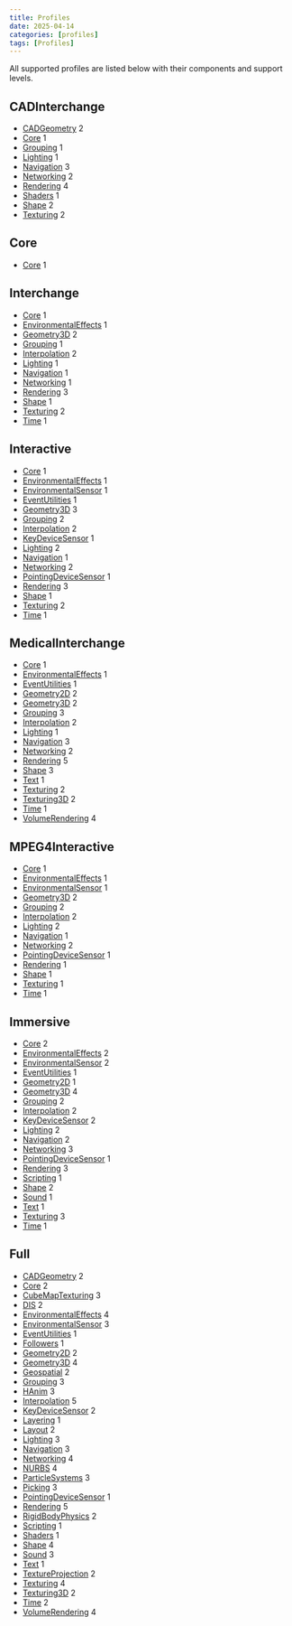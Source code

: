 ```yaml
---
title: Profiles
date: 2025-04-14
categories: [profiles]
tags: [Profiles]
---
```

All supported profiles are listed below with their components and support levels.

## CADInterchange

- [CADGeometry](/x_ite/components/overview/#cadgeometry) 2
- [Core](/x_ite/components/overview/#core) 1
- [Grouping](/x_ite/components/overview/#grouping) 1
- [Lighting](/x_ite/components/overview/#lighting) 1
- [Navigation](/x_ite/components/overview/#navigation) 3
- [Networking](/x_ite/components/overview/#networking) 2
- [Rendering](/x_ite/components/overview/#rendering) 4
- [Shaders](/x_ite/components/overview/#shaders) 1
- [Shape](/x_ite/components/overview/#shape) 2
- [Texturing](/x_ite/components/overview/#texturing) 2

## Core

- [Core](/x_ite/components/overview/#core) 1

## Interchange

- [Core](/x_ite/components/overview/#core) 1
- [EnvironmentalEffects](/x_ite/components/overview/#environmentaleffects) 1
- [Geometry3D](/x_ite/components/overview/#geometry3d) 2
- [Grouping](/x_ite/components/overview/#grouping) 1
- [Interpolation](/x_ite/components/overview/#interpolation) 2
- [Lighting](/x_ite/components/overview/#lighting) 1
- [Navigation](/x_ite/components/overview/#navigation) 1
- [Networking](/x_ite/components/overview/#networking) 1
- [Rendering](/x_ite/components/overview/#rendering) 3
- [Shape](/x_ite/components/overview/#shape) 1
- [Texturing](/x_ite/components/overview/#texturing) 2
- [Time](/x_ite/components/overview/#time) 1

## Interactive

- [Core](/x_ite/components/overview/#core) 1
- [EnvironmentalEffects](/x_ite/components/overview/#environmentaleffects) 1
- [EnvironmentalSensor](/x_ite/components/overview/#environmentalsensor) 1
- [EventUtilities](/x_ite/components/overview/#eventutilities) 1
- [Geometry3D](/x_ite/components/overview/#geometry3d) 3
- [Grouping](/x_ite/components/overview/#grouping) 2
- [Interpolation](/x_ite/components/overview/#interpolation) 2
- [KeyDeviceSensor](/x_ite/components/overview/#keydevicesensor) 1
- [Lighting](/x_ite/components/overview/#lighting) 2
- [Navigation](/x_ite/components/overview/#navigation) 1
- [Networking](/x_ite/components/overview/#networking) 2
- [PointingDeviceSensor](/x_ite/components/overview/#pointingdevicesensor) 1
- [Rendering](/x_ite/components/overview/#rendering) 3
- [Shape](/x_ite/components/overview/#shape) 1
- [Texturing](/x_ite/components/overview/#texturing) 2
- [Time](/x_ite/components/overview/#time) 1

## MedicalInterchange

- [Core](/x_ite/components/overview/#core) 1
- [EnvironmentalEffects](/x_ite/components/overview/#environmentaleffects) 1
- [EventUtilities](/x_ite/components/overview/#eventutilities) 1
- [Geometry2D](/x_ite/components/overview/#geometry2d) 2
- [Geometry3D](/x_ite/components/overview/#geometry3d) 2
- [Grouping](/x_ite/components/overview/#grouping) 3
- [Interpolation](/x_ite/components/overview/#interpolation) 2
- [Lighting](/x_ite/components/overview/#lighting) 1
- [Navigation](/x_ite/components/overview/#navigation) 3
- [Networking](/x_ite/components/overview/#networking) 2
- [Rendering](/x_ite/components/overview/#rendering) 5
- [Shape](/x_ite/components/overview/#shape) 3
- [Text](/x_ite/components/overview/#text) 1
- [Texturing](/x_ite/components/overview/#texturing) 2
- [Texturing3D](/x_ite/components/overview/#texturing3d) 2
- [Time](/x_ite/components/overview/#time) 1
- [VolumeRendering](/x_ite/components/overview/#volumerendering) 4

## MPEG4Interactive

- [Core](/x_ite/components/overview/#core) 1
- [EnvironmentalEffects](/x_ite/components/overview/#environmentaleffects) 1
- [EnvironmentalSensor](/x_ite/components/overview/#environmentalsensor) 1
- [Geometry3D](/x_ite/components/overview/#geometry3d) 2
- [Grouping](/x_ite/components/overview/#grouping) 2
- [Interpolation](/x_ite/components/overview/#interpolation) 2
- [Lighting](/x_ite/components/overview/#lighting) 2
- [Navigation](/x_ite/components/overview/#navigation) 1
- [Networking](/x_ite/components/overview/#networking) 2
- [PointingDeviceSensor](/x_ite/components/overview/#pointingdevicesensor) 1
- [Rendering](/x_ite/components/overview/#rendering) 1
- [Shape](/x_ite/components/overview/#shape) 1
- [Texturing](/x_ite/components/overview/#texturing) 1
- [Time](/x_ite/components/overview/#time) 1

## Immersive

- [Core](/x_ite/components/overview/#core) 2
- [EnvironmentalEffects](/x_ite/components/overview/#environmentaleffects) 2
- [EnvironmentalSensor](/x_ite/components/overview/#environmentalsensor) 2
- [EventUtilities](/x_ite/components/overview/#eventutilities) 1
- [Geometry2D](/x_ite/components/overview/#geometry2d) 1
- [Geometry3D](/x_ite/components/overview/#geometry3d) 4
- [Grouping](/x_ite/components/overview/#grouping) 2
- [Interpolation](/x_ite/components/overview/#interpolation) 2
- [KeyDeviceSensor](/x_ite/components/overview/#keydevicesensor) 2
- [Lighting](/x_ite/components/overview/#lighting) 2
- [Navigation](/x_ite/components/overview/#navigation) 2
- [Networking](/x_ite/components/overview/#networking) 3
- [PointingDeviceSensor](/x_ite/components/overview/#pointingdevicesensor) 1
- [Rendering](/x_ite/components/overview/#rendering) 3
- [Scripting](/x_ite/components/overview/#scripting) 1
- [Shape](/x_ite/components/overview/#shape) 2
- [Sound](/x_ite/components/overview/#sound) 1
- [Text](/x_ite/components/overview/#text) 1
- [Texturing](/x_ite/components/overview/#texturing) 3
- [Time](/x_ite/components/overview/#time) 1

## Full

- [CADGeometry](/x_ite/components/overview/#cadgeometry) 2
- [Core](/x_ite/components/overview/#core) 2
- [CubeMapTexturing](/x_ite/components/overview/#cubemaptexturing) 3
- [DIS](/x_ite/components/overview/#dis) 2
- [EnvironmentalEffects](/x_ite/components/overview/#environmentaleffects) 4
- [EnvironmentalSensor](/x_ite/components/overview/#environmentalsensor) 3
- [EventUtilities](/x_ite/components/overview/#eventutilities) 1
- [Followers](/x_ite/components/overview/#followers) 1
- [Geometry2D](/x_ite/components/overview/#geometry2d) 2
- [Geometry3D](/x_ite/components/overview/#geometry3d) 4
- [Geospatial](/x_ite/components/overview/#geospatial) 2
- [Grouping](/x_ite/components/overview/#grouping) 3
- [HAnim](/x_ite/components/overview/#hanim) 3
- [Interpolation](/x_ite/components/overview/#interpolation) 5
- [KeyDeviceSensor](/x_ite/components/overview/#keydevicesensor) 2
- [Layering](/x_ite/components/overview/#layering) 1
- [Layout](/x_ite/components/overview/#layout) 2
- [Lighting](/x_ite/components/overview/#lighting) 3
- [Navigation](/x_ite/components/overview/#navigation) 3
- [Networking](/x_ite/components/overview/#networking) 4
- [NURBS](/x_ite/components/overview/#nurbs) 4
- [ParticleSystems](/x_ite/components/overview/#particlesystems) 3
- [Picking](/x_ite/components/overview/#picking) 3
- [PointingDeviceSensor](/x_ite/components/overview/#pointingdevicesensor) 1
- [Rendering](/x_ite/components/overview/#rendering) 5
- [RigidBodyPhysics](/x_ite/components/overview/#rigidbodyphysics) 2
- [Scripting](/x_ite/components/overview/#scripting) 1
- [Shaders](/x_ite/components/overview/#shaders) 1
- [Shape](/x_ite/components/overview/#shape) 4
- [Sound](/x_ite/components/overview/#sound) 3
- [Text](/x_ite/components/overview/#text) 1
- [TextureProjection](/x_ite/components/overview/#textureprojection) 2
- [Texturing](/x_ite/components/overview/#texturing) 4
- [Texturing3D](/x_ite/components/overview/#texturing3d) 2
- [Time](/x_ite/components/overview/#time) 2
- [VolumeRendering](/x_ite/components/overview/#volumerendering) 4
